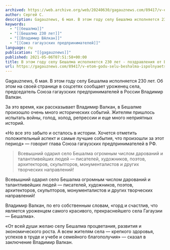 ```yaml
---
archived: https://web.archive.org/web/20240630/gagauznews.com/89417/v-etom-godu-selu-beshalma-ispolnyaetsya-230-let-pozdravleniya-ot-vladimira-valkana.html
author: Сергей С.
description: Gagauznews, 6 мая. В этом году селу Бешалма исполняется 230 лет. Об этом на своей странице в соцсетях сообщает уроженец села, председатель Союза гагаузских предпринимателей в России Владимир Валкан. За это время, как рассказывает Владимир Валкан, в Бешалме произошло очень много исторических событий. Жителям пришлось испытать войны, голод, холод, репрессии и еще много неприятных историй. «Но все это забыто и осталось в истории. Хочется отметить положительный аспект и самые лучшие события, что произошли за этот период» — говорит глава Союза гагаузских предпринимателей в РФ. Всевышний одарил село Бешалма огромным числом дарований и талантливейших людей — писателей, художников, поэтов, архитекторов, скульпторов, […]
keywords:
  - "[[бешалма]]"
  - "[[Бешалма 230 лет]]"
  - "[[Владимир ВАлкан]]"
  - "[[Союз гагаузских предпринимателей]]"
language: ru
publication: "[[gagauznews]]"
published: 2021-05-06T07:51:58+00:00
title: В этом году селу Бешалма исполняется 230 лет - поздравления от Владимира Валкана
url: https://gagauznews.com/89417/v-etom-godu-selu-beshalma-ispolnyaetsya-230-let-pozdravleniya-ot-vladimira-valkana.html
---
```


Gagauznews, 6 мая. В этом году селу Бешалма исполняется 230 лет. Об этом на своей странице в соцсетях сообщает уроженец села, председатель Союза гагаузских предпринимателей в России Владимир Валкан.

За это время, как рассказывает Владимир Валкан, в Бешалме произошло очень много исторических событий. Жителям пришлось испытать войны, голод, холод, репрессии и еще много неприятных историй.

«Но все это забыто и осталось в истории. Хочется отметить положительный аспект и самые лучшие события, что произошли за этот период» — говорит глава Союза гагаузских предпринимателей в РФ.

> Всевышний одарил село Бешалма огромным числом дарований и талантливейших людей — писателей, художников, поэтов, архитекторов, скульпторов, монументалистов и других творческих направлений!

Всевышний одарил село Бешалма огромным числом дарований и талантливейших людей — писателей, художников, поэтов, архитекторов, скульпторов, монументалистов и других творческих направлений!

Владимир Валкан, по его собственным словам, «горд и счастлив, что является уроженцем самого красивого, прекраснейшего села Гагаузии — Бешалма».

«От всей души желаю селу Бешалма процветания, развития и экономического роста. А всем жителям села — крепкого здоровья, успехов в труде и учебе и семейного благополучия» — сказал в заключение Владимир Валкан.